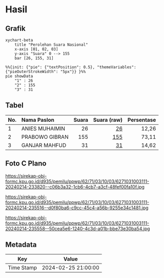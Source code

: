 # Hasil

## Grafik

```mermaid
xychart-beta
    title "Perolehan Suara Nasional"
    x-axis [01, 02, 03]
    y-axis "Suara" 0 --> 155
    bar [26, 155, 31]
```

```mermaid
%%{init: {"pie": {"textPosition": 0.5}, "themeVariables": {"pieOuterStrokeWidth": "5px"}} }%%
pie showData
    "1" : 26
    "2" : 155
    "3" : 31
```

## Tabel

| No. | Nama Paslon    | Suara | Suara (raw) | Persentase |
|:--- |:-------------- | -----:| -----------:| ----------:|
| 1   | ANIES MUHAIMIN | 26    | [26][p-1]   | 12,26      |
| 2   | PRABOWO GIBRAN | 155   | [155][p-2]  | 73,11      |
| 3   | GANJAR MAHFUD  | 31    | [31][p-3]   | 14,62      |


[p-1]: https://github.com/gigit-pemilu/pemilu-2024/blob/main/pilpres/hitung-suara/sub/62-kalimantan-tengah/sub/71-kota-palangkaraya/sub/03-jekan-raya/sub/1003-bukit-tunggal/sub/111-tps/sub/paslon-1.txt
[p-2]: https://github.com/gigit-pemilu/pemilu-2024/blob/main/pilpres/hitung-suara/sub/62-kalimantan-tengah/sub/71-kota-palangkaraya/sub/03-jekan-raya/sub/1003-bukit-tunggal/sub/111-tps/sub/paslon-2.txt
[p-3]: https://github.com/gigit-pemilu/pemilu-2024/blob/main/pilpres/hitung-suara/sub/62-kalimantan-tengah/sub/71-kota-palangkaraya/sub/03-jekan-raya/sub/1003-bukit-tunggal/sub/111-tps/sub/paslon-3.txt

## Foto C Plano

https://sirekap-obj-formc.kpu.go.id/d935/pemilu/ppwp/62/71/03/10/03/6271031003111-20240214-233820--c06b3a32-1cb6-4cb7-a3cf-48fef00fa10f.jpg

https://sirekap-obj-formc.kpu.go.id/d935/pemilu/ppwp/62/71/03/10/03/6271031003111-20240214-235516--d0f80ba6-c9cc-45c4-a56b-9255e34c1481.jpg

https://sirekap-obj-formc.kpu.go.id/d935/pemilu/ppwp/62/71/03/10/03/6271031003111-20240214-235558--50cea5e6-1240-4c3d-a01b-bbe73e30ba54.jpg


## Metadata

| Key        | Value               |
| ---------- | ------------------- |
| Time Stamp | 2024-02-25 21:00:00 |



